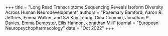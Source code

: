 +++
title = "Long Read Transcriptome Sequencing Reveals Isoform Diversity Across Human Neurodevelopment"
authors = "Rosemary Bamford, Aaron R. Jeffries, Emma Walker, and Szi Kay Leung, Gina Commin, Jonathan P. Davies, Emma Dempster, Eilis Hannon, Jonathan Mill"
journal = "European Neuropsychopharmacology"
date = "Oct 2022"
+++
